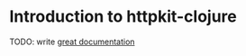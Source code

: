 # Introduction to httpkit-clojure

TODO: write [great documentation](http://jacobian.org/writing/great-documentation/what-to-write/)
